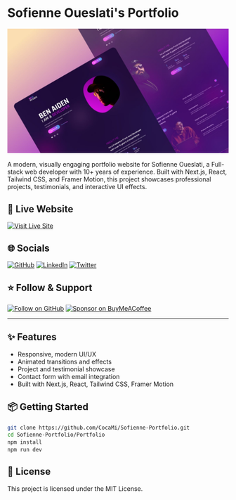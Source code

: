 # Sofienne Oueslati's Portfolio

![Portfolio Screenshot](public/thumb1.jpg)

A modern, visually engaging portfolio website for Sofienne Oueslati, a Full-stack web developer with 10+ years of experience. Built with Next.js, React, Tailwind CSS, and Framer Motion, this project showcases professional projects, testimonials, and interactive UI effects.

## 🚀 Live Website

[![Visit Live Site](https://img.shields.io/badge/Live%20Demo-%23007ACC?style=for-the-badge&logo=vercel&logoColor=white)](https://cocami.vercel.app)

## 🌐 Socials

[![GitHub](https://img.shields.io/badge/GitHub-%2312100E?style=for-the-badge&logo=github&logoColor=white)](https://github.com/CocaMi)
[![LinkedIn](https://img.shields.io/badge/LinkedIn-%230077B5?style=for-the-badge&logo=linkedin&logoColor=white)](https://www.linkedin.com/in/sofienne-oueslati/)
[![Twitter](https://img.shields.io/badge/Twitter-%231DA1F2?style=for-the-badge&logo=twitter&logoColor=white)](https://twitter.com/sofienneoueslati)

## ⭐️ Follow & Support

[![Follow on GitHub](https://img.shields.io/github/followers/CocaMi?label=Follow&style=social)](https://github.com/CocaMi)
[![Sponsor on BuyMeACoffee](https://img.shields.io/badge/Buy%20Me%20a%20Coffee-%23FFDD00?style=for-the-badge&logo=buy-me-a-coffee&logoColor=black)](https://www.buymeacoffee.com/sanidhy)

---

## ✨ Features

- Responsive, modern UI/UX
- Animated transitions and effects
- Project and testimonial showcase
- Contact form with email integration
- Built with Next.js, React, Tailwind CSS, Framer Motion

## 📦 Getting Started

```bash
git clone https://github.com/CocaMi/Sofienne-Portfolio.git
cd Sofienne-Portfolio/Portfolio
npm install
npm run dev
```

## 📄 License

This project is licensed under the MIT License.

